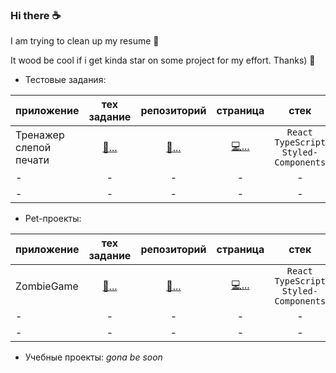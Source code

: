 ### Hi there ☕

I am trying to clean up my resume 🧹

It wood be cool if i get kinda star on some project for my effort. Thanks) 🌟

* Тестовые задания:

| приложение        | тех задание        | репозиторий           | страница  | стек           |   |
| ------------- | :-------------: |:-------------:| :-----:|:-------------:| -----:|
|Тренажер слепой печати      | [📝...](https://github.com/liza-rd-brain/TouchTyping/blob/main/TechnicalTask.md) | [📁...](https://github.com/liza-rd-brain/TouchTyping) | [💻...](https://liza-rd-brain.github.io/TouchTyping) | `React` `TypeScript` `Styled-Components`|  |
| -     | -    | -    |  - | -     |   - |
| - | -| -     |   - | -     | -|



* Pet-проекты:

| приложение        | тех задание        | репозиторий           | страница  | стек           |   |
| ------------- | :-------------: |:-------------:| :-----:|:-------------:| -----:|
|ZombieGame  | [📝...](https://github.com/liza-rd-brain/ZombieGame/blob/master/TechnicalTask.md) | [📁...](https://github.com/liza-rd-brain/ZombieGame/tree/master) | [💻...](https://liza-rd-brain.github.io/ZombieGame/) | `React` `TypeScript` `Styled-Components`|  |
| -     | -    | -    |  - | -     |   - |
| - | -| -     |   - | -     | -|


* Учебные проекты:
*gona be soon*


<!-- <table> <tr>
    <th>приложение</th>
    <th>техническое задание</th>
    <th>репозиторий</th>
    <th>страница</th>
    <th>стек</th>
  </tr>
  <tr>
    <td>Тренажер слепой печати</td>
    <td>[click here](https://github.com/liza-rd-brain/TouchTyping/blob/main/TechnicalTask.)md</td>
    <td>[click here](https://github.com/liza-rd-brain/TouchTyping)</td>
    <td>[click here](https://liza-rd-brain.github.io/TouchTyping)</td>
    <td>[click here]`React``TypeScript`` Styled-Components`</td>
  </tr></table> -->



<!--
**liza-rd-brain/liza-rd-brain** is a ✨ _special_ ✨ repository because its `README.md` (this file) appears on your GitHub profile.

Here are some ideas to get you started:

- 🔭 I’m currently working on ...
- 🌱 I’m currently learning ...
- 👯 I’m looking to collaborate on ...
- 🤔 I’m looking for help with ...
- 💬 Ask me about ...
- 📫 How to reach me: ...
- 😄 Pronouns: ...
- ⚡ Fun fact: ...
-->

